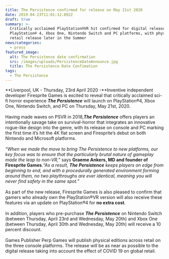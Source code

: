 ```yaml
---
title: The Persistence confirmed for release on May 21st 2020
date: 2019-04-23T11:01:12.892Z
draft: true
summary: >-
  Critically acclaimed PlayStation®VR hit confirmed for digital release on
  PlayStation® 4, Xbox One, Nintendo Switch and PC platforms, with physical
  retail release later in the Summer
news/categories:
  - press
featured_image:
  alt: The Persistence date confirmation
  src: /images/uploads/PersistenceDateAnnounce.jpg
  title: The Persistence Date Confimation
tags:
  - The Persistence
---
```

**Liverpool, UK - Thursday, 23rd April 2020 -**Inventive independent developer Firesprite Games is excited to reveal that critically acclaimed sci-fi horror experience ***The Persistence*** will launch on PlayStation®4, Xbox One, Nintendo Switch, and PC on Thursday, May 21st, 2020.\
\
Having made waves on PSVR in 2018,***The Persistence*** offers players an intentionally savage take on survival-horror that integrates an innovative rogue-like design into the genre, with its release on console and PC marking the first time it’s hit the 4K flat screen and Firesprite’s debut on both Nintendo and Microsoft platforms.\
\
*“When we made the move to bring The Persistence to new platforms, our key focus was to ensure that the particularly brutal nature of gameplay made the leap to non-VR,”* says **Graeme Ankers, MD and founder of Firesprite Games**.*“As a result, **The Persistence** keeps players on edge from beginning to end, and with a procedurally generated environment forming around them, no two playthroughs are ever identical, meaning you will never find safety in the same spot.”*\
\
As part of the new release, Firesprite Games is also pleased to confirm that gamers who already own the PlayStation®VR version will also receive these features via an update on PlayStation®4 for **no extra cost**.\
\
In addition, players who pre-purchase ***The Persistence*** on Nintendo Switch (between Thursday, April 23rd and Wednesday, May 20th) and Xbox One (between Thursday, April 30th and Wednesday, May 20th) will receive a 10 percent discount.\
\
Games Publisher Perp Games will publish physical editions across retail on the three console platforms. The release will be as near as possible to the digital release taking into account the effect of COVID 19 on global retail.
